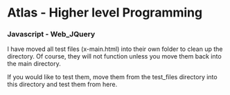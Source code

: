 # Atlas - Higher level Programming

### Javascript - Web_JQuery

I have moved all test files (x-main.html) into their own folder to clean up the directory. Of course, they will not function unless you move them back into the main directory.

If you would like to test them, move them from the test_files directory into this directory and test them from here.